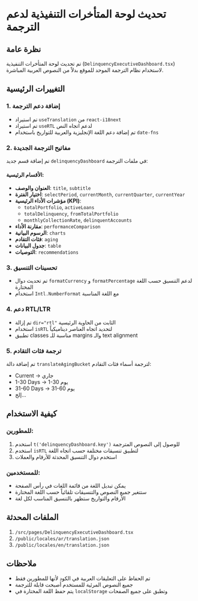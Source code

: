# تحديث لوحة المتأخرات التنفيذية لدعم الترجمة

## نظرة عامة
تم تحديث لوحة المتأخرات التنفيذية (`DelinquencyExecutiveDashboard.tsx`) لاستخدام نظام الترجمة الموحد للموقع بدلاً من النصوص العربية المباشرة.

## التغييرات الرئيسية

### 1. إضافة دعم الترجمة
- تم استيراد `useTranslation` من `react-i18next`
- تم استيراد `useRTL` لدعم اتجاه النص
- تم إضافة دعم اللغة الإنجليزية والعربية للتواريخ باستخدام `date-fns`

### 2. مفاتيح الترجمة الجديدة
تم إضافة قسم جديد `delinquencyDashboard` في ملفات الترجمة:

#### الأقسام الرئيسية:
- **العنوان والوصف**: `title`, `subtitle`
- **اختيار الفترة**: `selectPeriod`, `currentMonth`, `currentQuarter`, `currentYear`
- **مؤشرات الأداء الرئيسية (KPI)**: 
  - `totalPortfolio`, `activeLoans`
  - `totalDelinquency`, `fromTotalPortfolio`
  - `monthlyCollectionRate`, `delinquentAccounts`
- **مقارنة الأداء**: `performanceComparison`
- **الرسوم البيانية**: `charts`
- **فئات التقادم**: `aging`
- **جدول البيانات**: `table`
- **التوصيات**: `recommendations`

### 3. تحسينات التنسيق
- تم تحديث دوال `formatCurrency` و `formatPercentage` لدعم التنسيق حسب اللغة المختارة
- استخدام `Intl.NumberFormat` مع اللغة المناسبة

### 4. دعم RTL/LTR
- تم إزالة `dir="rtl"` الثابت من الحاوية الرئيسية
- استخدام `isRTL` لتحديد اتجاه العناصر ديناميكياً
- تطبيق classes مناسبة للـ margins والـ text alignment

### 5. ترجمة فئات التقادم
تم إضافة دالة `translateAgingBucket` لترجمة أسماء فئات التقادم:
- Current → جاري
- 1-30 Days → 1-30 يوم
- 31-60 Days → 31-60 يوم
- إلخ...

## كيفية الاستخدام

### للمطورين:
1. استخدم `t('delinquencyDashboard.key')` للوصول إلى النصوص المترجمة
2. استخدم `isRTL` لتطبيق تنسيقات مختلفة حسب اتجاه اللغة
3. استخدم دوال التنسيق المحدثة للأرقام والعملات

### للمستخدمين:
- يمكن تبديل اللغة من قائمة اللغات في رأس الصفحة
- ستتغير جميع النصوص والتنسيقات تلقائياً حسب اللغة المختارة
- الأرقام والتواريخ ستظهر بالتنسيق المناسب لكل لغة

## الملفات المحدثة
1. `/src/pages/DelinquencyExecutiveDashboard.tsx`
2. `/public/locales/ar/translation.json`
3. `/public/locales/en/translation.json`

## ملاحظات
- تم الحفاظ على التعليقات العربية في الكود لأنها للمطورين فقط
- جميع النصوص المرئية للمستخدم أصبحت قابلة للترجمة
- يتم حفظ اللغة المختارة في `localStorage` وتطبق على جميع الصفحات